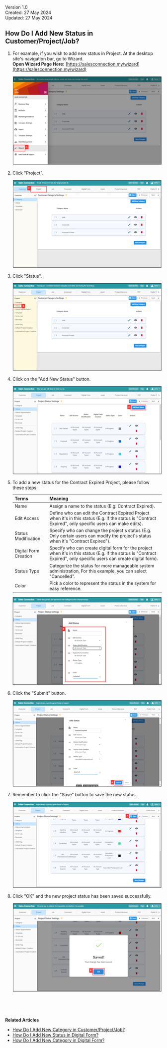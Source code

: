 Version 1.0<br>
Created: 27 May 2024<br>
Updated: 27 May 2024<br>
## How Do I Add New Status in Customer/Project/Job?
    
  1. For example, if you wish to add new status in Project. At the desktop site's navigation bar, go to Wizard.<br>
     **Open Wizard Page Here:** [https://salesconnection.my/wizard](https://salesconnection.my/wizard)<br>
     
     <p align="center">
       <img src="img/Wizard_Sidebar.png" alt="Wizard Sidebar">
     </p>
  
  2. Click "Project".<br>

     <p align="center">
       <img src="img/Project_In_Wizard.png" alt="Project in Wizard">
     </p>
     
  3. Click "Status".<br>

     <p align="center">
       <img src="img/Project_Status_In_Wizard.png" alt="Project Status in Wizard">
     </p>

  4. Click on the "Add New Status" button.<br>

     <p align="center">
       <img src="img/Add_New_Project_Status_Button.png" alt="Add New Project Status Button">
     </p>

  5. To add a new status for the Contract Expired Project, please follow these steps:<br>

     | Terms | Meaning |
     |-------|---------|
     | Name | Assign a name to the status (E.g. Contract Expired). |
     | Edit Access | Define who can edit the Contract Expired Project when it's in this status (E.g. If the status is "Contract Expired", only specific users can make edits). |
     | Status Modification | Specify who can change the project's status (E.g. Only certain users can modify the project's status when it's "Contract Expired"). |
     | Digital Form Creation | Specify who can create digital form for the project when it's in this status (E.g. If the status is "Contract Expired", only specific users can create digital form). |
     | Status Type | Categorize the status for more manageable system administration, For this example, you can select "Cancelled". |
     | Color | Pick a color to represent the status in the system for easy reference. |

     <p align="center">
       <img src="img/New_Project_Status_Name.png" alt="New Project Status Name">
     </p>

  7. Click the "Submit" button.<br>

     <p align="center">
       <img src="img/New_Project_Status_Submit_Button.png" alt="New Project Status Submit Button">
     </p>

  8. Remember to click the "Save" button to save the new status.<br>

     <p align="center">
       <img src="img/New_Project_Status_Save_Button.png" alt="New Project Status Save Button">
     </p>

  9. Click "OK" and the new project status has been saved successfully.<br>

     <p align="center">
       <img src="img/New_Project_Status_Save.png" alt="New Project Status Save">
     </p>
     <br><br><br>

**Related Articles**<br>
- [How Do I Add New Category in Customer/Project/Job?](Add_New_Category_in_Customer_Project_Job.md)
- [How Do I Add New Status in Digital Form?](Add_New_Status_in_Digital_Form.md)
- [How Do I Add New Category in Digital Form?](Add_New_Category_in_Digital_Form.md)
